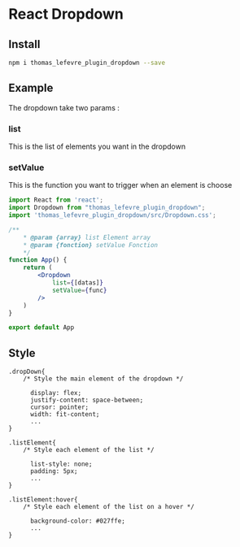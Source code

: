 # React Dropdown

## Install

```bash
npm i thomas_lefevre_plugin_dropdown --save
```

## Example

The dropdown take two params : 

### list
This is the list of elements you want in the dropdown

### setValue
This is the function you want to trigger when an element is choose 

```jsx
import React from 'react';
import Dropdown from "thomas_lefevre_plugin_dropdown";
import 'thomas_lefevre_plugin_dropdown/src/Dropdown.css';

/**
	* @param {array} list Element array
	* @param {fonction} setValue Fonction
	*/
function App() {
    return (
        <Dropdown 
            list={[datas]}
            setValue={func}
        />
    )
}

export default App
```

## Style

```
.dropDown{
    /* Style the main element of the dropdown */

      display: flex;
      justify-content: space-between;
      cursor: pointer;
      width: fit-content;
      ...
}
```

```
.listElement{
    /* Style each element of the list */ 

      list-style: none;
      padding: 5px;
      ...
}
```

```
.listElement:hover{
    /* Style each element of the list on a hover */

      background-color: #027ffe;
      ...
}
```